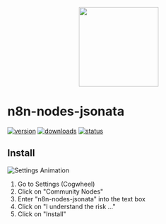 <p align="center">
  <img width="180" height="180" src="/assets/jsonata/icon.png">
</p>

# n8n-nodes-jsonata

[![version](https://img.shields.io/npm/v/n8n-nodes-jsonata.svg)](https://www.npmjs.org/package/n8n-nodes-jsonata)
[![downloads](https://img.shields.io/npm/dt/n8n-nodes-jsonata.svg)](https://www.npmjs.org/package/n8n-nodes-jsonata)
[![status](https://github.com/lublak/n8n-nodes-jsonata/actions/workflows/node.js.yml/badge.svg)](https://github.com/lublak/n8n-nodes-jsonata/actions/workflows/node.js.yml)

## Install

![Settings Animation](/assets/install.gif)

1. Go to Settings (Cogwheel)
2. Click on "Community Nodes"
3. Enter "n8n-nodes-jsonata" into the text box
4. Click on "I understand the risk ..."
5. Click on "Install"
